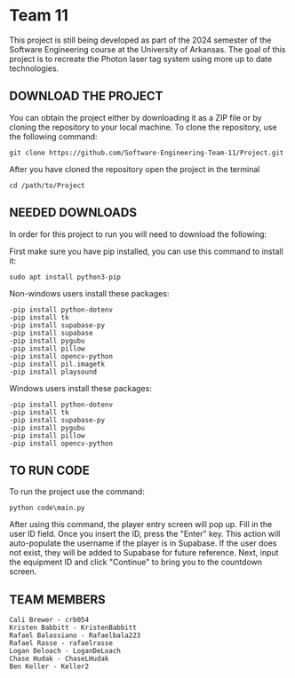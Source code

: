 # Team 11
This project is still being developed as part of the 2024 semester of the Software Engineering course at the University of Arkansas. The goal of this project is to recreate the Photon laser tag system using more up to date technologies.

## DOWNLOAD THE PROJECT
You can obtain the project either by downloading it as a ZIP file or by cloning the repository to your local machine. To clone the repository, use the following command:
```
git clone https://github.com/Software-Engineering-Team-11/Project.git
```

After you have cloned the repository open the project in the terminal
```
cd /path/to/Project
```

## NEEDED DOWNLOADS
In order for this project to run you will need to download the following:

First make sure you have pip installed, you can use this command to install it:
```
sudo apt install python3-pip
```
Non-windows users install these packages:
```
-pip install python-dotenv
-pip install tk
-pip install supabase-py
-pip install supabase
-pip install pygubu
-pip install pillow
-pip install opencv-python
-pip install pil.imagetk
-pip install playsound
```
Windows users install these packages:
```
-pip install python-dotenv
-pip install tk
-pip install supabase-py
-pip install pygubu
-pip install pillow
-pip install opencv-python
```

## TO RUN CODE
To run the project use the command:
```
python code\main.py
```

After using this command, the player entry screen will pop up. Fill in the user ID field. Once you insert the ID, press the "Enter" key. This action will auto-populate the username if the player is in Supabase. If the user does not exist, they will be added to Supabase for future reference. Next, input the equipment ID and click "Continue" to bring you to the countdown screen.

## TEAM MEMBERS
```
Cali Brewer - crb054 
Kristen Babbitt - KristenBabbitt 
Rafael Balassiano - Rafaelbala223 
Rafael Rasse - rafaelrasse 
Logan Deloach - LoganDeLoach 
Chase Hudak - ChaseLHudak 
Ben Keller - Keller2
```
